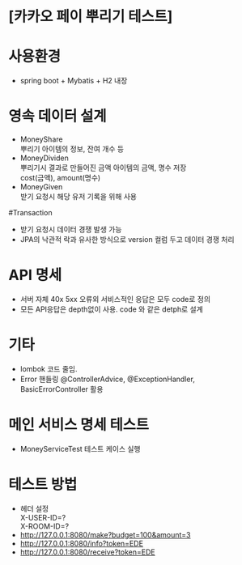 # [카카오 페이 뿌리기 테스트]

# 사용환경
- spring boot + Mybatis + H2 내장

# 영속 데이터 설계
- MoneyShare
<br> 뿌리기 아이템의 정보, 잔여 개수 등 
- MoneyDividen
<br> 뿌리기시 결과로 만들어진 금액 아이템의 금액, 명수 저장
<br> cost(금액), amount(명수)
- MoneyGiven
<br> 받기 요청시 해당 유저 기록을 위해 사용

#Transaction 
- 받기 요청시 데이터 경쟁 발생 가능 <br>
- JPA의 낙관적 락과 유사한 방식으로 version 컬럼 두고 데이터 경쟁 처리

# API 명세
- 서버 자체 40x 5xx 오류외 서비스적인 응답은 모두 code로 정의
- 모든 API응답은 depth없이 사용. code 와 같은 detph로 설계

# 기타
- lombok 코드 줄임.
- Error 핸들링 @ControllerAdvice, @ExceptionHandler, BasicErrorController 활용

# 메인 서비스 명세 테스트
- MoneyServiceTest 테스트 케이스 실행

# 테스트 방법
- 헤더 설정
  <br>X-USER-ID=?
  <br>X-ROOM-ID=?
- http://127.0.0.1:8080/make?budget=100&amount=3
- http://127.0.0.1:8080/info?token=EDE
- http://127.0.0.1:8080/receive?token=EDE